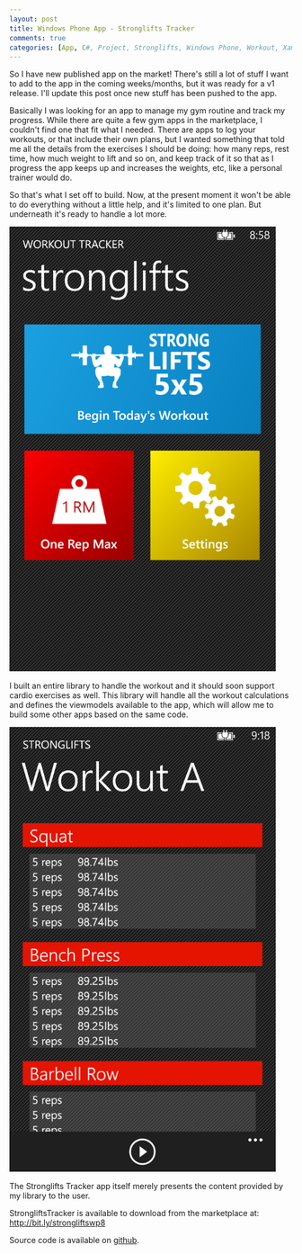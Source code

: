 ```yaml
---
layout: post
title: Windows Phone App - Stronglifts Tracker
comments: true
categories: [App, C#, Project, Stronglifts, Windows Phone, Workout, Xaml]
---
```

So I have new published app on the market! There's still a lot of stuff I want to add to the app in the coming weeks/months, but it was ready for a v1 release. I'll update this post once new stuff has been pushed to the app.

Basically I was looking for an app to manage my gym routine and track my progress. While there are quite a few gym apps in the marketplace, I couldn't find one that fit what I needed. There are apps to log your workouts, or that include their own plans, but I wanted something that told me all the details from the exercises I should be doing: how many reps, rest time, how much weight to lift and so on, and keep track of it so that as I progress the app keeps up and increases the weights, etc, like a personal trainer would do.

So that's what I set off to build. Now, at the present moment it won't be able to do everything without a little help, and it's limited to one plan. But underneath it's ready to handle a lot more.

<img class="aligncenter size-large wp-image-34" src="../assets/1_main.png" alt="1_main" width="474" height="791" />

I built an entire library to handle the workout and it should soon support cardio exercises as well. This library will handle all the workout calculations and defines the viewmodels available to the app, which will allow me to build some other apps based on the same code.

<img class="aligncenter size-large wp-image-35" src="../assets/3_workout.png" alt="3_workout" width="474" height="791" />

The Stronglifts Tracker app itself merely presents the content provided by my library to the user.

StrongliftsTracker is available to download from the marketplace at: <a href="http://bit.ly/strongliftswp8">http://bit.ly/strongliftswp8</a>

Source code is available on <a href="https://github.com/fmmendo/WorkoutTracker">github</a>.
